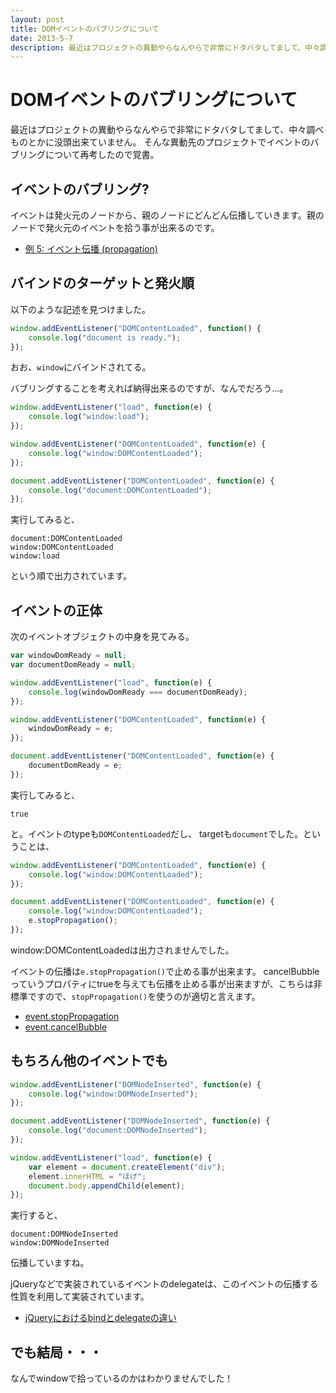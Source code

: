 ```yaml
---
layout: post
title: DOMイベントのバブリングについて
date: 2013-5-7
description: 最近はプロジェクトの異動やらなんやらで非常にドタバタしてまして、中々調べものとかに没頭出来ていません。そんな異動先のプロジェクトでイベントのバブリングについて再考したので覚書。
---
```


# DOMイベントのバブリングについて

最近はプロジェクトの異動やらなんやらで非常にドタバタしてまして、中々調べものとかに没頭出来ていません。
そんな異動先のプロジェクトでイベントのバブリングについて再考したので覚書。

## イベントのバブリング?

イベントは発火元のノードから、親のノードにどんどん伝播していきます。親のノードで発火元のイベントを拾う事が出来るのです。

+ [例 5: イベント伝播 (propagation)](https://developer.mozilla.org/ja/docs/DOM/DOM_Reference/Examples#Example_5.3A_Event_Propagation)

## バインドのターゲットと発火順

以下のような記述を見つけました。

```js
window.addEventListener("DOMContentLoaded", function() {
    console.log("document is ready.");
});
```

おお、`window`にバインドされてる。

バブリングすることを考えれば納得出来るのですが、なんでだろう…。

```js
window.addEventListener("load", function(e) {
    console.log("window:load");
});

window.addEventListener("DOMContentLoaded", function(e) {
    console.log("window:DOMContentLoaded");
});

document.addEventListener("DOMContentLoaded", function(e) {
    console.log("document:DOMContentLoaded");
});
```

実行してみると、

```
document:DOMContentLoaded
window:DOMContentLoaded
window:load
```

という順で出力されています。

## イベントの正体

次のイベントオブジェクトの中身を見てみる。

```js
var windowDomReady = null;
var documentDomReady = null;

window.addEventListener("load", function(e) {
    console.log(windowDomReady === documentDomReady);
});

window.addEventListener("DOMContentLoaded", function(e) {
    windowDomReady = e;
});

document.addEventListener("DOMContentLoaded", function(e) {
    documentDomReady = e;
});
```

実行してみると、

```
true
```

と。イベントのtypeも`DOMContentLoaded`だし、
targetも`document`でした。ということは、

```js
window.addEventListener("DOMContentLoaded", function(e) {
    console.log("window:DOMContentLoaded");
});

document.addEventListener("DOMContentLoaded", function(e) {
    console.log("window:DOMContentLoaded");
    e.stopPropagation();
});
```

window:DOMContentLoadedは出力されませんでした。

イベントの伝播は`e.stopPropagation()`で止める事が出来ます。
cancelBubbleっていうプロパティにtrueを与えても伝播を止める事が出来ますが、こちらは非標準ですので、`stopPropagation()`を使うのが適切と言えます。

- [event.stopPropagation](https://developer.mozilla.org/ja/docs/DOM/event.stopPropagation)
- [event.cancelBubble](https://developer.mozilla.org/ja/docs/DOM/event.cancelBubble)

## もちろん他のイベントでも

```js
window.addEventListener("DOMNodeInserted", function(e) {
    console.log("window:DOMNodeInserted");
});

document.addEventListener("DOMNodeInserted", function(e) {
    console.log("document:DOMNodeInserted");
});

window.addEventListener("load", function(e) {
    var element = document.createElement("div");
    element.innerHTML = "ほげ";
    document.body.appendChild(element);
});
```

実行すると、

```
document:DOMNodeInserted
window:DOMNodeInserted
```

伝播していますね。

jQueryなどで実装されているイベントのdelegateは、このイベントの伝播する性質を利用して実装されています。

+ [jQueryにおけるbindとdelegateの違い](/posts/2012/bind-and-delegate.html)

## でも結局・・・

なんでwindowで拾っているのかはわかりませんでした！